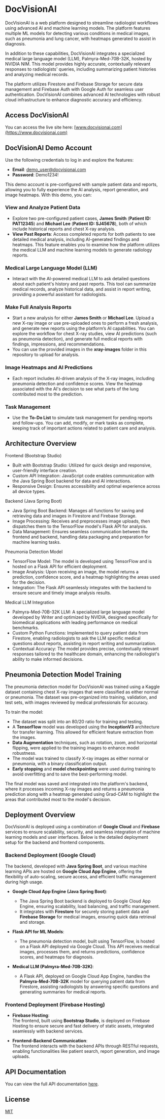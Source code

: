 # DocVisionAI

DocVisionAI is a web platform designed to streamline radiologist workflows using advanced AI and machine learning models. The platform features multiple ML models for detecting various conditions in medical images, such as pneumonia and lung cancer, with heatmaps generated to assist in diagnosis.

In addition to these capabilities, DocVisionAI integrates a specialized medical large language model (LLM), Palmyra-Med-70B-32K, hosted by NVIDIA NIM. This model provides highly accurate, contextually relevant responses to radiologists' queries, including summarizing patient histories and analyzing medical records.

The platform utilizes Firestore and Firebase Storage for secure data management and Firebase Auth with Google Auth for seamless user authentication. DocVisionAI combines advanced AI technologies with robust cloud infrastructure to enhance diagnostic accuracy and efficiency.


## Access DocVisionAI

You can access the live site here: [www.docvisionai.com](https://www.docvisionai.com)

## DocVisionAI Demo Account

Use the following credentials to log in and explore the features:
- **Email**: demo_user@docvisionai.com
- **Password**: Demo1234!

This demo account is pre-configured with sample patient data and reports, allowing you to fully experience the AI analysis, report generation, and image heatmaps. With this demo, you can:

### **View and Analyze Patient Data**
- Explore two pre-configured patient cases, **James Smith** (**Patient ID: PAT12345**) and **Michael Lee** (**Patient ID: SJ45678**), both of which include historical reports and chest X-ray analysis.
- **View Past Reports**: Access completed reports for both patients to see detailed medical analysis, including AI-generated findings and heatmaps. This feature enables you to examine how the platform utilizes the medical LLM and machine learning models to generate radiology reports.
  
### **Medical Large Language Model (LLM)**
- Interact with the AI-powered medical LLM to ask detailed questions about each patient's history and past reports. This tool can summarize medical records, analyze historical data, and assist in report writing, providing a powerful assistant for radiologists.

### **Make Full Analysis Reports**
- Start a new analysis for either **James Smith** or **Michael Lee**. Upload a new X-ray image or use pre-uploaded ones to perform a fresh analysis, and generate new reports using the platform’s AI capabilities. You can explore the workflow for chest X-ray studies, view AI predictions (such as pneumonia detection), and generate full medical reports with findings, impressions, and recommendations.
- You can use the provided images in the **xray-images** folder in this repository to upload for analysis.

### **Image Heatmaps and AI Predictions**
- Each report includes AI-driven analysis of the X-ray images, including pneumonia detection and confidence scores. View the heatmap associated with the AI's decision to see what parts of the lung contributed most to the prediction.

### **Task Management**
- Use the **To-Do List** to simulate task management for pending reports and follow-ups. You can add, modify, or mark tasks as complete, keeping track of important actions related to patient care and analysis.


## Architecture Overview

Frontend (Bootstrap Studio)
- Built with Bootstrap Studio: Utilized for quick design and responsive, user-friendly interface creation.
- Custom API Integration: JavaScript code enables communication with the Java Spring Boot backend for data and AI interactions.
- Responsive Design: Ensures accessibility and optimal experience across all device types.

Backend (Java Spring Boot)
- Java Spring Boot Backend: Manages all functions for saving and retrieving data and images in Firestore and Firebase Storage.
- Image Processing: Receives and preprocesses image uploads, then dispatches them to the TensorFlow model's Flask API for analysis.
- Data Management: Ensures seamless communication between the frontend and backend, handling data packaging and preparation for machine learning tasks.


Pneumonia Detection Model
- TensorFlow Model: The model is developed using TensorFlow and is hosted on a Flask API for efficient deployment.
- Image Analysis: Upon receiving an image, the model returns a prediction, confidence score, and a heatmap highlighting the areas used for the decision.
- Integration: The Flask API seamlessly integrates with the backend to ensure secure and timely image analysis results.


Medical LLM Integration
- Palmyra-Med-70B-32K LLM: A specialized large language model developed by Writer and optimized by NVIDIA, designed specifically for biomedical applications with leading performance on medical benchmarks.
- Custom Python Functions: Implemented to query patient data from Firestore, enabling radiologists to ask the LLM specific medical questions about reports, assisting in report writing and summarization.
- Contextual Accuracy: The model provides precise, contextually relevant responses tailored to the healthcare domain, enhancing the radiologist's ability to make informed decisions.



 



## Pneumonia Detection Model Training

The pneumonia detection model for DocVisionAI was trained using a Kaggle dataset containing chest X-ray images that were classified as either normal or pneumonia. The dataset was pre-organized into training, validation, and test sets, with images reviewed by medical professionals for accuracy.

To train the model:

- The dataset was split into an 80/20 ratio for training and testing.
- A **TensorFlow** model was developed using the **InceptionV3** architecture for transfer learning. This allowed for efficient feature extraction from the images.
- **Data Augmentation** techniques, such as rotation, zoom, and horizontal flipping, were applied to the training images to enhance model robustness.
- The model was trained to classify X-ray images as either normal or pneumonia, with a binary classification output.
- **Early stopping** and **model checkpointing** were used during training to avoid overfitting and to save the best-performing model.

The final model was saved and integrated into the platform's backend, where it processes incoming X-ray images and returns a pneumonia prediction along with a heatmap generated using Grad-CAM to highlight the areas that contributed most to the model's decision.
## Deployment Overview

DocVisionAI is deployed using a combination of **Google Cloud** and **Firebase** services to ensure scalability, security, and seamless integration of machine learning models and user interfaces. Below is the detailed deployment setup for the backend and frontend components.

### Backend Deployment (Google Cloud)

The backend, developed with **Java Spring Boot**, and various machine learning APIs are hosted on **Google Cloud App Engine**, offering the flexibility of auto-scaling, secure access, and efficient traffic management during high usage.

- **Google Cloud App Engine (Java Spring Boot)**:  
   - The Java Spring Boot backend is deployed to Google Cloud App Engine, ensuring scalability, load balancing, and traffic management.  
   - It integrates with **Firestore** for securely storing patient data and **Firebase Storage** for medical images, ensuring quick data retrieval and storage.

- **Flask API for ML Models**:  
   - The pneumonia detection model, built using TensorFlow, is hosted on a Flask API deployed via Google Cloud. This API receives medical images, processes them, and returns predictions, confidence scores, and heatmaps for diagnosis.

- **Medical LLM (Palmyra-Med-70B-32K)**:  
   - A Flask API, deployed on Google Cloud App Engine, handles the **Palmyra-Med-70B-32K** model for querying patient data from Firestore, assisting radiologists by answering specific questions and generating summaries for medical reports.

### Frontend Deployment (Firebase Hosting)

- **Firebase Hosting**:  
   The frontend, built using **Bootstrap Studio**, is deployed on Firebase Hosting to ensure secure and fast delivery of static assets, integrated seamlessly with backend services.

- **Frontend-Backend Communication**:  
   The frontend interacts with the backend APIs through RESTful requests, enabling functionalities like patient search, report generation, and image uploads.




## API Documentation

You can view the full API documentation [here](https://documenter.getpostman.com/view/38128309/2sAXjQ1V7y).
## License

[MIT](https://choosealicense.com/licenses/mit/)

